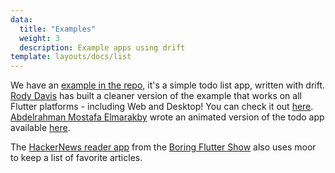 ```yaml
---
data:
  title: "Examples"
  weight: 3
  description: Example apps using drift
template: layouts/docs/list
---
```



We have an [example in the repo](https://github.com/simolus3/drift/tree/master/moor_flutter/example), it's a simple todo list app,
written with drift. [Rody Davis](https://github.com/rodydavis) has built a cleaner version of the example that works on all
Flutter platforms - including Web and Desktop! You can check it out [here](https://github.com/rodydavis/moor_shared).
[Abdelrahman Mostafa Elmarakby](https://github.com/abdelrahmanelmarakby) wrote an animated version of the todo app available [here](https://github.com/abdelrahmanelmarakby/todo_with_moor_and_animation).

The [HackerNews reader app](https://github.com/filiph/hn_app) from the [Boring Flutter Show](https://www.youtube.com/playlist?list=PLjxrf2q8roU3ahJVrSgAnPjzkpGmL9Czl) also uses moor to keep a list of favorite articles.
